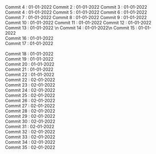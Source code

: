 Commit 4 : 01-01-2022
Commit 2 : 01-01-2022
Commit 3 : 01-01-2022
Commit 4 : 01-01-2022
Commit 5 : 01-01-2022
Commit 6 : 01-01-2022
Commit 7 : 01-01-2022
Commit 8 : 01-01-2022
Commit 9 : 01-01-2022<br/>
Commit 10 : 01-01-2022
Commit 11 : 01-01-2022
Commit 12 : 01-01-2022 <br />
Commit 13 : 01-01-2022 \n
Commit 14 : 01-01-2022\n
Commit 15 : 01-01-2022 <br />
Commit 16 : 01-01-2022 <br />
Commit 17 : 01-01-2022 <br />
<br /> Commit 18 : 01-01-2022
<br /> Commit 19 : 01-01-2022
<br /> Commit 20 : 01-01-2022
<br /> Commit 21 : 01-01-2022
<br /> Commit 22 : 01-01-2022
<br /> Commit 22 : 02-01-2022
<br /> Commit 23 : 02-01-2022
<br /> Commit 24 : 02-01-2022
<br /> Commit 25 : 02-01-2022
<br /> Commit 26 : 02-01-2022
<br /> Commit 27 : 02-01-2022
<br /> Commit 28 : 02-01-2022
<br /> Commit 29 : 02-01-2022
<br /> Commit 30 : 02-01-2022
<br /> Commit 31 : 02-01-2022
<br /> Commit 32 : 02-01-2022
<br /> Commit 33 : 02-01-2022
<br /> Commit 34 : 02-01-2022
<br /> Commit 35 : 02-01-2022
